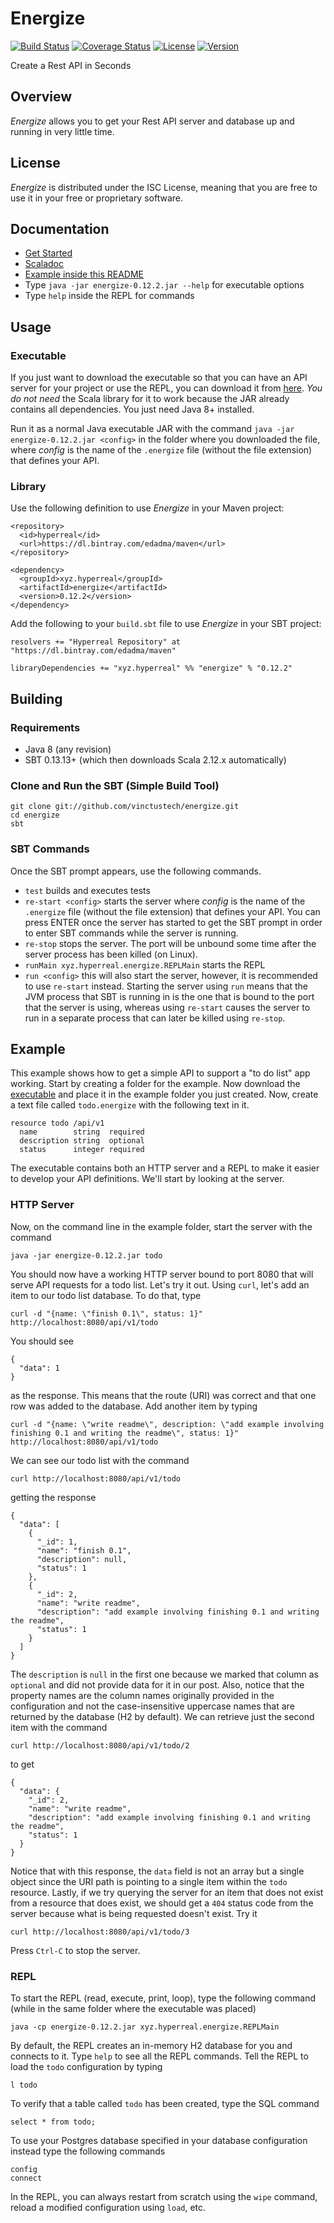# Energize

[![Build Status](https://travis-ci.org/vinctustech/energize.svg?branch=master)](https://travis-ci.org/vinctustech/energize)
[![Coverage Status](https://coveralls.io/repos/github/vinctustech/energize/badge.svg?branch=master)](https://coveralls.io/github/vinctustech/energize?branch=master)
[![License](https://img.shields.io/badge/license-ISC-blue.svg)](https://opensource.org/licenses/ISC)
[![Version](https://img.shields.io/badge/latest_release-v0.12.2-orange.svg)](https://www.scala-sbt.org/)

Create a Rest API in Seconds

Overview
--------

*Energize* allows you to get your Rest API server and database up and running in very little time.


License
-------

*Energize* is distributed under the ISC License, meaning that you are free to use it in your free or proprietary software.


Documentation
-------------

- [Get Started](http://vinctustech.github.io/energize)
- [Scaladoc](http://vinctustech.github.io/energize/api)
- [Example inside this README](http://github.com/vinctustech/energize#example)
- Type `java -jar energize-0.12.2.jar --help` for executable options
- Type `help` inside the REPL for commands


Usage
-----

### Executable

If you just want to download the executable so that you can have an API server for your project or use the REPL, you can download it from [here](https://dl.bintray.com/edadma/generic/energize-0.12.2.jar). *You do not need* the Scala library for it to work because the JAR already contains all dependencies. You just need Java 8+ installed.

Run it as a normal Java executable JAR with the command `java -jar energize-0.12.2.jar <config>` in the folder where you downloaded the file, where *config* is the name of the `.energize` file (without the file extension) that defines your API.

### Library

Use the following definition to use *Energize* in your Maven project:

	<repository>
	  <id>hyperreal</id>
	  <url>https://dl.bintray.com/edadma/maven</url>
	</repository>
	 
	<dependency>
	  <groupId>xyz.hyperreal</groupId>
	  <artifactId>energize</artifactId>
	  <version>0.12.2</version>
	</dependency>
	
Add the following to your `build.sbt` file to use *Energize* in your SBT project:

    resolvers += "Hyperreal Repository" at "https://dl.bintray.com/edadma/maven"
	 
    libraryDependencies += "xyz.hyperreal" %% "energize" % "0.12.2"


Building
--------

### Requirements

- Java 8 (any revision)
- SBT 0.13.13+ (which then downloads Scala 2.12.x automatically)

### Clone and Run the SBT (Simple Build Tool)

	git clone git://github.com/vinctustech/energize.git
	cd energize
	sbt
  
### SBT Commands

Once the SBT prompt appears, use the following commands.

- `test` builds and executes tests
- `re-start <config>` starts the server where *config* is the name of the `.energize` file (without the file extension) that defines your API. You can press ENTER once the server has started to get the SBT prompt in order to enter SBT commands while the server is running.
- `re-stop` stops the server. The port will be unbound some time after the server process has been killed (on Linux).
- `runMain xyz.hyperreal.energize.REPLMain` starts the REPL
- `run <config>` this will also start the server, however, it is recommended to use `re-start` instead. Starting the server using `run` means that the JVM process that SBT is running in is the one that is bound to the port that the server is using, whereas using `re-start` causes the server to run in a separate process that can later be killed using `re-stop`.


Example
-------

This example shows how to get a simple API to support a "to do list" app working. Start by creating a folder for the example. Now download the [executable](https://dl.bintray.com/edadma/generic/energize-0.12.2.jar) and place it in the example folder you just created. Now, create a text file called `todo.energize` with the following text in it.

	resource todo /api/v1
	  name        string  required
	  description string  optional
	  status      integer required

The executable contains both an HTTP server and a REPL to make it easier to develop your API definitions. We'll start by looking at the server.


### HTTP Server

Now, on the command line in the example folder, start the server with the command

    java -jar energize-0.12.2.jar todo
  
You should now have a working HTTP server bound to port 8080 that will serve API requests for a todo list. Let's try it out. Using `curl`, let's add an item to our todo list database. To do that, type

	curl -d "{name: \"finish 0.1\", status: 1}" http://localhost:8080/api/v1/todo

You should see

	{
	  "data": 1
	}

as the response. This means that the route (URI) was correct and that one row was added to the database. Add another item by typing

	curl -d "{name: \"write readme\", description: \"add example involving finishing 0.1 and writing the readme\", status: 1}" http://localhost:8080/api/v1/todo

We can see our todo list with the command

	curl http://localhost:8080/api/v1/todo
  
getting the response

	{
	  "data": [
	    {
	      "_id": 1,
	      "name": "finish 0.1",
	      "description": null,
	      "status": 1
	    },
	    {
	      "_id": 2,
	      "name": "write readme",
	      "description": "add example involving finishing 0.1 and writing the readme",
	      "status": 1
	    }
	  ]
	}

The `description` is `null` in the first one because we marked that column as `optional` and did not provide data for it in our post. Also, notice that the property names are the column names originally provided in the configuration and not the case-insensitive uppercase names that are returned by the database (H2 by default). We can retrieve just the second item with the command

	curl http://localhost:8080/api/v1/todo/2
  
to get

	{
	  "data": {
	    "_id": 2,
	    "name": "write readme",
	    "description": "add example involving finishing 0.1 and writing the readme",
	    "status": 1
	  }
	}

Notice that with this response, the `data` field is not an array but a single object since the URI path is pointing to a single item within the `todo` resource.  Lastly, if we try querying the server for an item that does not exist from a resource that does exist, we should get a `404` status code from the server because what is being requested doesn't exist. Try it

    curl http://localhost:8080/api/v1/todo/3

Press `Ctrl-C` to stop the server.


### REPL

To start the REPL (read, execute, print, loop), type the following command (while in the same folder where the executable was placed)

	java -cp energize-0.12.2.jar xyz.hyperreal.energize.REPLMain
  
By default, the REPL creates an in-memory H2 database for you and connects to it. Type `help` to see all the REPL commands. Tell the REPL to load the `todo` configuration by typing

	l todo
  
To verify that a table called `todo` has been created, type the SQL command

	select * from todo;
  
To use your Postgres database specified in your database configuration instead type the following commands

	config
	connect
  
In the REPL, you can always restart from scratch using the `wipe` command, reload a modified configuration using `load`, etc.
